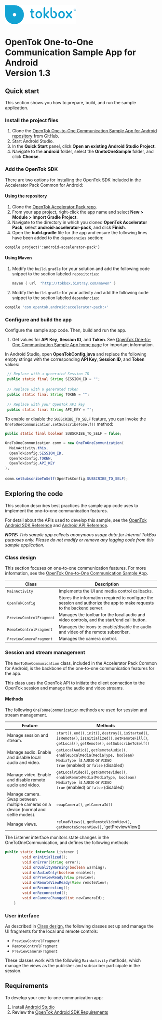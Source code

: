 ![logo](../tokbox-logo.png)

# OpenTok One-to-One Communication Sample App for Android<br/>Version 1.3

## Quick start

This section shows you how to prepare, build, and run the sample application.

### Install the project files

1. Clone the [OpenTok One-to-One Communication Sample App for Android repository](https://github.com/opentok/one-to-one-sample-apps/tree/master/android) from GitHub.
1. Start Android Studio.
1. In the **Quick Start** panel, click **Open an existing Android Studio Project**.
1. Navigate to the **android** folder, select the **OnetoOneSample** folder, and click **Choose**.


### Add the OpenTok SDK

There are two options for installing the OpenTok SDK included in the Accelerator Pack Common for Android:


#### Using the repository

1. Clone the [OpenTok Accelerator Pack repo](https://github.com/opentok/acc-pack-common).
2. From your app project, right-click the app name and select **New > Module > Import Gradle Project**.
3. Navigate to the directory in which you cloned **OpenTok Accelerator Pack**, select **android-accelerator-pack**, and click **Finish**.
4. Open the **build.gradle** file for the app and ensure the following lines have been added to the `dependencies` section:

```
compile project(':android-accelerator-pack')

```

#### Using Maven

1. Modify the `build.gradle` for your solution and add the following code snippet to the section labeled `repositories`:

    ```gradle
    maven { url  "http://tokbox.bintray.com/maven" }
    ```

1. Modify the `build.gradle` for your activity and add the following code snippet to the section labeled `dependencies`:

```gradle
compile 'com.opentok.android:accelerator-pack:+'
```
### Configure and build the app

Configure the sample app code. Then, build and run the app.

1. Get values for **API Key**, **Session ID**, and **Token**. See [OpenTok One-to-One Communication Sample App home page](../README.md) for important information.

In Android Studio, open **OpenTokConfig.java** and replace the following empty strings with the corresponding **API Key**, **Session ID**, and **Token** values:

   ```java
    // Replace with a generated Session ID
    public static final String SESSION_ID = "";

    // Replace with a generated token
    public static final String TOKEN = "";

    // Replace with your OpenTok API key
    public static final String API_KEY = "";
   ```

   To enable or disable the `SUBSCRIBE_TO_SELF` feature, you can invoke the `OneToOneCommunication.setSubscribeToSelf()` method:

   ```java
   public static final boolean SUBSCRIBE_TO_SELF = false;
   ```

   ```java
   OneToOneCommunication comm = new OneToOneCommunication(
     MainActivity.this,
     OpenTokConfig.SESSION_ID,
     OpenTokConfig.TOKEN,
     OpenTokConfig.API_KEY
   );

   comm.setSubscribeToSelf(OpenTokConfig.SUBSCRIBE_TO_SELF);

   ```


## Exploring the code

This section describes best practices the sample app code uses to implement the one-to-one communication features.

For detail about the APIs used to develop this sample, see the [OpenTok Android SDK Reference](https://tokbox.com/developer/sdks/android/reference/) and [Android API Reference](http://developer.android.com/reference/packages.html).

_**NOTE:** This sample app collects anonymous usage data for internal TokBox purposes only. Please do not modify or remove any logging code from this sample application._

### Class design

This section focuses on one-to-one communication features. For more information, see the [OpenTok One-to-One Communication Sample App](https://github.com/opentok/one-to-one-sample-apps).

| Class        | Description  |
| ------------- | ------------- |
| `MainActivity`    | Implements the UI and media control callbacks. |
| `OpenTokConfig`   | Stores the information required to configure the session and authorize the app to make requests to the backend server.   |
| `PreviewControlFragment`   | Manages the toolbar for the local audio and video controls, and the start/end call button. |
| `RemoteControlFragment`   | Manages the icons to enable/disable the audio and video of the remote subscriber. |
| `PreviewCameraFragment `   | Manages the camera control. |


### Session and stream management

The `OneToOneCommunication` class, included in the Accelerator Pack Common for Android, is the backbone of the one-to-one communication features for the app.

This class uses the OpenTok API to initiate the client connection to the OpenTok session and manage the audio and video streams.


#### Methods

The following `OneToOneCommunication` methods are used for session and stream management.

| Feature        | Methods  |
| ------------- | ------------- |
| Manage session and stream.   | `start()`, `end()`, `init()`, `destroy()`, `isStarted()`, `isRemote()`, `isInitialized()`,  `setRemoteFill()`, `getLocal()`, `getRemote()`, `setSubscribeToSelf()` |
| Manage audio. Enable and disable local audio and video.              | `getLocalAudio()`, `getRemoteAudio()`, `enableLocalMedia(MediaType, boolean)`<br/> `MediaType ` is `AUDIO` or `VIDEO`<br/>`true` (enabled) or `false` (disabled) |
| Manage video. Enable and disable remote audio and video.              | `getLocalVideo()`, `getRemoteVideo()`, `enableRemoteMedia(MediaType, boolean)`<br/> `MediaType ` is `AUDIO` or `VIDEO`<br/>`true` (enabled) or `false` (disabled) |
| Manage camera. Swap between multiple cameras on a device (normal and selfie modes).           | `swapCamera()`, `getCameraId()` |
| Manage views.             | `reloadViews()`, `getRemoteVideoView()`, `getRemoteScreenView()`, `getPreviewView() |

The Listener interface monitors state changes in the OneToOneCommunication, and defines the following methods:

```java
public static interface Listener {
        void onInitialized();
        void onError(String error);
        void onQualityWarning(boolean warning);
        void onAudioOnly(boolean enabled);
        void onPreviewReady(View preview);
        void onRemoteViewReady(View remoteView);
        void onReconnecting();
        void onReconnected();
        void onCameraChanged(int newCameraId);
    }
```

### User interface

As described in [Class design](#class-design), the following classes set up and manage the UI fragments for the local and remote controls:

   - `PreviewControlFragment`
   - `RemoteControlFragment`
   - `PreviewCameraFragment`


These classes work with the following `MainActivity` methods, which manage the views as the publisher and subscriber participate in the session.

## Requirements

To develop your one-to-one communication app:

1. Install [Android Studio](http://developer.android.com/intl/es/sdk/index.html)
1. Review the [OpenTok Android SDK Requirements](https://tokbox.com/developer/sdks/android/#developerandclientrequirements)

